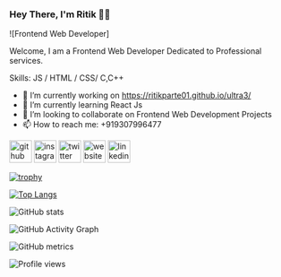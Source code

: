 ### Hey There, I'm Ritik 🙋‍♂️
![Frontend Web Developer]

Welcome, I am a Frontend Web Developer Dedicated to Professional services.

Skills: JS / HTML / CSS/ C,C++

- 🔭 I’m currently working on https://ritikparte01.github.io/ultra3/ 
- 🌱 I’m currently learning React Js 
- 👯 I’m looking to collaborate on Frontend Web Development Projects 
- 📫 How to reach me: +919307996477 


[<img src='https://cdn.jsdelivr.net/npm/simple-icons@3.0.1/icons/github.svg' alt='github' height='40'>](https://github.com/ritikparte01)  [<img src='https://cdn.jsdelivr.net/npm/simple-icons@3.0.1/icons/instagram.svg' alt='instagram' height='40'>](https://www.instagram.com/ritikparte1/)  [<img src='https://cdn.jsdelivr.net/npm/simple-icons@3.0.1/icons/twitter.svg' alt='twitter' height='40'>](https://twitter.com/ritikparte12)  [<img src='https://cdn.jsdelivr.net/npm/simple-icons@3.0.1/icons/icloud.svg' alt='website' height='40'>](https://ritikparte01.github.io/React1/)  [<img src='https://cdn.jsdelivr.net/npm/simple-icons@3.0.1/icons/linkedin.svg' alt='linkedin' height='40'>](https://www.linkedin.com/in/ritik-parte-a9303320a/)  

[![trophy](https://github-profile-trophy.vercel.app/?username=ritikparte01&theme=midnight-purple)](https://github.com/ryo-ma/github-profile-trophy)

[![Top Langs](https://github-readme-stats.vercel.app/api/top-langs/?username=ritikparte01&theme=midnight-purple)](https://github.com/anuraghazra/github-readme-stats)

![GitHub stats](https://github-readme-stats.vercel.app/api?username=ritikparte01&&theme=midnight-purple&show_icons=true)  

![GitHub Activity Graph](https://activity-graph.herokuapp.com/graph?username=ritikparte01&theme=midnight-purple)  

![GitHub metrics](https://metrics.lecoq.io/ritikparte01)  

![Profile views](https://gpvc.arturio.dev/ritikparte01)  
